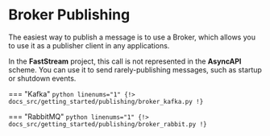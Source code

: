 # Broker Publishing

The easiest way to publish a message is to use a Broker, which allows you to use it as a publisher client in any applications.

In the **FastStream** project, this call is not represented in the **AsyncAPI** scheme. You can use it to send rarely-publishing messages, such as startup or shutdown events.

=== "Kafka"
    ```python linenums="1"
    {!> docs_src/getting_started/publishing/broker_kafka.py !}
    ```

=== "RabbitMQ"
    ```python linenums="1"
    {!> docs_src/getting_started/publishing/broker_rabbit.py !}
    ```
